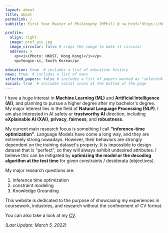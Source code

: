 ```yaml
---
layout: about
title: about
permalink: /
subtitle: First Year Master of Philosophy (MPhil) @ <a href="https://hkust.edu.hk/home">HKUST</a>.

profile:
  align: right
  image: prof_pic.jpg
  image_circular: false # crops the image to make it circular
  address: >
    <p><i>(Photo: HKUST, Hong Kong)</i></p>
    <p>Yongin-si, South Korea</p>

education: true  # includes a list of education history
news: true  # includes a list of news
selected_papers: false # includes a list of papers marked as "selected={true}"
social: true  # includes social icons at the bottom of the page
---
```


I have a huge interest in **Machine Learning (ML)** and **Artificial Intelligence (AI)**,
and planning to pursue a higher degree after my bachelor's degree. My major
interest lies in the field of **Natural Language Processing (NLP)**. I am also interested
in AI safety or **trustworthy AI** direction, including **eXplainable AI (XAI)**,
**privacy**, **fairness**, and **robustness**.

My current main research focus is something I call **"inference-time optimization"**.
Language Models have come a long way, and they are extremely strong nowadays. However,
their behaviors are strongly dependent on the training dataset's property. It is
impossible to design dataset that is "perfect", so they will always exhibit undesired
attributes. I believe this can be mitigated by **optimizing the model or the decoding**
**algorithm at the test time** for given constraints / desiderata (objectives).

My major research questions are:

1. Inference time optimization
2. constraint modeling
3. Knowledge Grounding

This website is dedicated to the purpose of showcasing my experiences in
coursework, industries, and research without the confinement of CV format.

You can also take a look at my [CV](assets/pdf/CV.pdf).

*(Last Update: March 5, 2022)*
